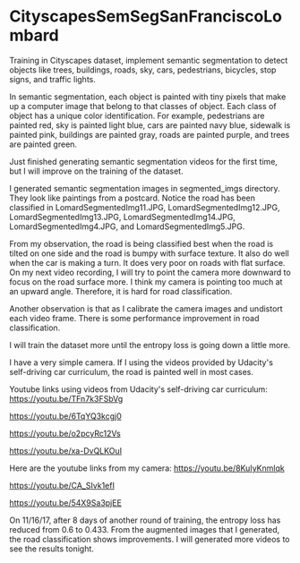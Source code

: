 # CityscapesSemSegSanFranciscoLombard
Training in Cityscapes dataset, implement semantic segmentation to detect objects like trees, buildings, roads, sky, cars, pedestrians, bicycles, stop signs, and traffic lights. 

In semantic segmentation, each object is painted with tiny pixels that make up a computer image that belong to that classes of object. Each class of object has a unique color identification. For example, pedestrians are painted red, sky is painted light blue, cars are painted navy blue, sidewalk is painted pink, buildings are painted gray, roads are painted purple, and trees are painted green.

Just finished generating semantic segmentation videos for the first time, but I will improve on the training of the dataset.

I generated semantic segmentation images in segmented_imgs directory.  They look like paintings from a postcard.
Notice the road has been classified in LomardSegmentedImg11.JPG, LomardSegmentedImg12.JPG, LomardSegmentedImg13.JPG, LomardSegmentedImg14.JPG, LomardSegmentedImg4.JPG, and LomardSegmentedImg5.JPG.

From my observation, the road is being classified best when the road is tilted on one side and the road is bumpy with surface texture.
It also do well when the car is making a turn. It does very poor on roads with flat surface. On my next video recording, I will try to point the camera more downward to focus on the road surface more. I think my camera is pointing too much at an upward angle. Therefore, it is hard for road classification.

Another observation is that as I calibrate the camera images and undistort each video frame. There is some performance improvement in road classification.

I will train the dataset more until the entropy loss is going down a little more.

I have a very simple camera.  If I using the videos provided
by Udacity's self-driving car curriculum, the road is painted well in most cases.

Youtube links using videos from Udacity's self-driving car curriculum:
https://youtu.be/TFn7k3FSbVg

https://youtu.be/6TqYQ3kcgj0

https://youtu.be/o2pcyRc12Vs

https://youtu.be/xa-DvQLKOuI

Here are the youtube links from my camera:
https://youtu.be/8KuIyKnmlqk

https://youtu.be/CA_SIvk1efI

https://youtu.be/54X9Sa3pjEE

On 11/16/17, after 8 days of another round of training, the entropy loss has reduced from 0.6 to 0.433.  From the augmented images that I
generated, the road classification shows improvements.  I will generated more videos to see the results tonight.
